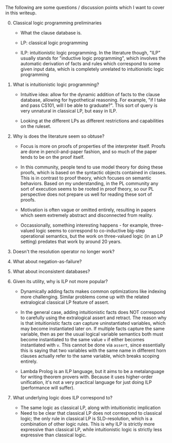 The following are some questions / discussion points which I want to cover in this writeup.

0. Classical logic programming preliminaries
   - What the clause database is.

   - LP: classical logic programming

   - ILP: intuitionistic logic programming.  In the literature though,
     "ILP" usually stands for "inductive logic programming", which involves
     the automatic derivation of facts and rules which correspond to some
     given input data, which is completely unrelated to intuitionistic
     logic programming

1. What is intuitionistic logic programming?
   - Intuitive idea: allow for the dynamic addition of facts to the clause
     database, allowing for hypothetical reasoning.  For example,
     "if I take and pass CS101, will I be able to graduate?".  This sort
     of query is very unnatural in classical LP, but easy in ILP.

   - Looking at the different LPs as different restrictions and capabilities
     on the ruleset.

2. Why is does the literature seem so obtuse?
   - Focus is more on proofs of properties of the interpreter itself.
     Proofs are done in pencil-and-paper fashion, and so much of the
     paper tends to be on the proof itself.

   - In this community, people tend to use model theory for doing these
     proofs, which is based on the syntactic objects contained in classes.
     This is in contrast to proof theory, which focuses on semantic behaviors.
     Based on my understanding, in the PL community any sort of execution
     seems to be rooted in proof theory, so our PL perspective does not
     prepare us well for reading these sort of proofs.

   - Motivation is often vague or omitted entirely, resulting in papers which
     seem extremely abstract and disconnected from reality.  

   - Occassionally, something interesting happens - for example, three-valued
     logic seems to correspond to co-inductive big-step operational
     semantics, but the work on three-valued logic (in an LP setting)
     predates that work by around 20 years.

3. Doesn't the resolution operator no longer work?

4. What about negation-as-failure?

5. What about inconsistent databases?

6. Given its utility, why is ILP not more popular?
   - Dynamically adding facts makes common optimizations like indexing
     more challenging.  Similar problems come up with the related
     extralogical classical LP feature of assert.

   - In the general case, adding intuitionistic facts does NOT correspond
     to carefully using the extralogical assert and retract.  The reason
     why is that intuitionistic facts can capture uninstantiated variables,
     which may become instantiated later on.  If multiple facts capture
     the same variable, then as per the usual logical variable semantics
     both must become instantiated to the same value `v` if either becomes
     instantiated with `v`.  This cannot be done via `assert`, since essentially
     this is saying that two variables with the same name in different
     horn clauses actually refer to the same variable, which breaks scoping
     entirely.

   - Lambda Prolog is an ILP language, but it aims to be a metalanguage for
     writing theorem provers with.  Because it uses higher-order
     unification, it's not a very practical language for just doing ILP
     (performance will suffer).

7. What underlying logic does ILP correspond to?
   - The same logic as classical LP, along with intuitionistic implication
   - Need to be clear that classical LP does not correspond to classical logic;
     the only rule in classical LP is SLD-resolution, which is a combination
     of other logic rules.  This is why ILP is strictly more expressive than
     classical LP, while intuitionistic logic is strictly less expressive
     than classical logic.
